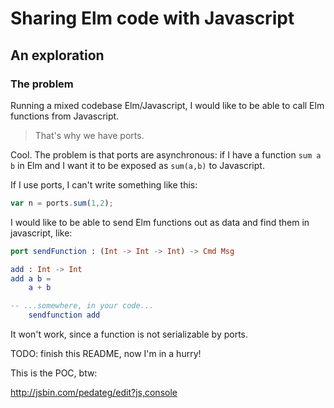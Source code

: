 # Sharing Elm code with Javascript
## An exploration

### The problem

Running a mixed codebase Elm/Javascript, I would like to be able to call Elm
functions from Javascript.

> That's why we have ports.

Cool. The problem is that ports are asynchronous: if I have a function `sum a b` in
Elm and I want it to be exposed as `sum(a,b)` to Javascript.

If I use ports, I can't write something like this:

```javascript
var n = ports.sum(1,2);
```

I would like to be able to send Elm functions out as data and find them in javascript, like:

```elm
port sendFunction : (Int -> Int -> Int) -> Cmd Msg

add : Int -> Int
add a b =
    a + b

-- ...somewhere, in your code...
    sendfunction add
```

It won't work, since a function is not serializable by ports.

TODO: finish this README, now I'm in a hurry!

This is the POC, btw:

http://jsbin.com/pedateg/edit?js,console
